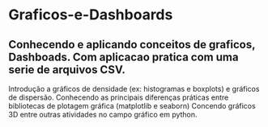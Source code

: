 # Graficos-e-Dashboards

## Conhecendo e aplicando conceitos de graficos, Dashboads. Com aplicacao pratica com uma serie de arquivos CSV.

Introdução a gráficos de densidade (ex: histogramas e boxplots) e gráficos de dispersão.
Conhecendo as principais diferenças práticas entre bibliotecas de plotagem gráfica (matplotlib e seaborn)
Concendo gráficos 3D entre outras atividades no campo gráfico em python.
